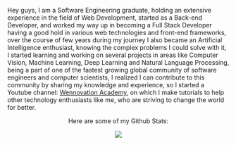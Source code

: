 <p>Hey guys, I am a Software Engineering graduate, holding an extensive experience in the field of Web Development, started as a Back-end Developer, and worked my way up in becoming a Full Stack Developer having a good hold in various web technologies and front-end frameworks, over the course of few years during my journey I also became an Artificial Intelligence enthusiast, knowing the complex problems I could solve with it, I started learning and working on several projects in areas like Computer Vision, Machine Learning, Deep Learning and Natural Language Processing, being a part of one of the fastest growing global community of software engineers and computer scientists, I realized I can contribute to this community by sharing my knowledge and experience, so I started a Youtube channel: <a href="https://www.youtube.com/c/WennovationAcademy">Wennovation Academy</a>, on which I make tutorials to help other technology enthusiasts like me, who are striving to change the world for better.</p>

<p align="center">Here are some of my Github Stats:</p>
<p align="center">
<a href="https://github.com/aliabbas101">
  <img align="center" src="https://github-readme-stats.vercel.app/api?username=aliabbas101&show_icons=true&icon_color=ffffff&title_color=f8b500&text_color=ffffff&bg_color=30,2c3e50,000000" />
</a>
</p>
<!--
**aliabbas101/aliabbas101** is a ✨ _special_ ✨ repository because its `README.md` (this file) appears on your GitHub profile.



Here are some ideas to get you started:

- 🔭 I’m currently working on ...
- 🌱 I’m currently learning ...
- 👯 I’m looking to collaborate on ...
- 🤔 I’m looking for help with ...
- 💬 Ask me about ...
- 📫 How to reach me: ...
- 😄 Pronouns: ...
- ⚡ Fun fact: ...
-->
